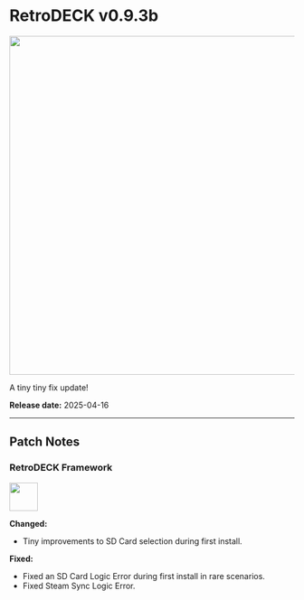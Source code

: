 # RetroDECK v0.9.3b 

<img src="../../../wiki_images/logos/rd-logo-box.png" width="600">

A tiny tiny fix update!

**Release date:** 2025-04-16

---

## Patch Notes

### RetroDECK Framework 

<img src="../../../wiki_icons/retrodeck/icon-framework.svg" width="50">

**Changed:**

- Tiny improvements to SD Card selection during first install.

**Fixed:**

- Fixed an SD Card Logic Error during first install in rare scenarios.
- Fixed Steam Sync Logic Error.
